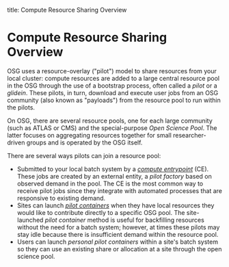 title: Compute Resource Sharing Overview

Compute Resource Sharing Overview
=================================

OSG uses a resource-overlay ("pilot") model to share resources from your local cluster:
compute resources are added to a large central resource pool in the OSG through the use of a bootstrap process, often called a
_pilot_ or a _glidein_.
These pilots, in turn, download and execute user jobs from an OSG community (also known as "payloads") from the resource
pool to run within the pilots.

On OSG, there are several resource pools, one for each large community (such as ATLAS or CMS) and the special-purpose
_Open Science Pool_.
The latter focuses on aggregating resources together for small researcher-driven groups and is operated by the OSG
itself.

There are several ways pilots can join a resource pool:

* Submitted to your local batch system by a [*compute entrypoint*](../compute-element/htcondor-ce-overview.md) (CE).
  These jobs are created by an external entity, a *pilot factory* based on observed demand in the pool.
  The CE is the most common way to receive pilot jobs since they integrate with automated processes that are responsive
  to existing demand.
* Sites can launch [*pilot containers*](os-backfill-containers.md) when they have local resources they
  would like to contribute directly to a specific OSG pool.
  The site-launched *pilot container* method is useful for backfilling resources without the need for a batch system;
  however, at times these pilots may stay idle because there is insufficient demand within the resource pool.
* Users can launch *personal pilot containers* within a site's batch system so they can use an existing share or
  allocation at a site through the open science pool.
